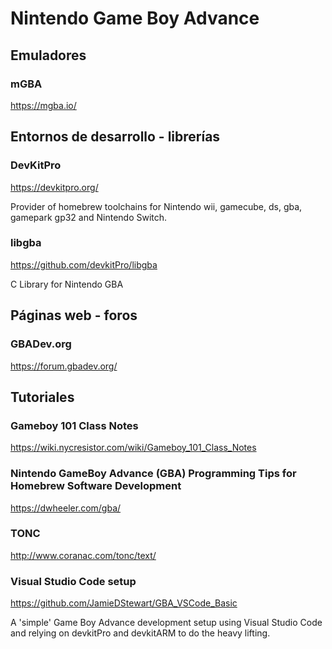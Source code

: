# Nintendo Game Boy Advance

## Emuladores

### mGBA 

https://mgba.io/

## Entornos de desarrollo - librerías

### DevKitPro

https://devkitpro.org/

Provider of homebrew toolchains for Nintendo wii, gamecube, ds, gba, gamepark gp32 and Nintendo Switch.

### libgba

https://github.com/devkitPro/libgba

C Library for Nintendo GBA

## Páginas web - foros

### GBADev.org 

https://forum.gbadev.org/

## Tutoriales

### Gameboy 101 Class Notes

https://wiki.nycresistor.com/wiki/Gameboy_101_Class_Notes
### Nintendo GameBoy Advance (GBA) Programming Tips for Homebrew Software Development

https://dwheeler.com/gba/

### TONC

http://www.coranac.com/tonc/text/
### Visual Studio Code setup

https://github.com/JamieDStewart/GBA_VSCode_Basic 

A 'simple' Game Boy Advance development setup using Visual Studio Code and relying on devkitPro and devkitARM to do the heavy lifting.
